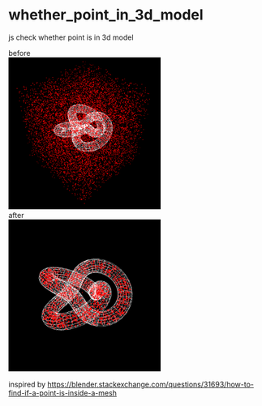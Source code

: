 # whether_point_in_3d_model
js check whether point is in 3d model

<div>before</div><img src="./before.png" style="width:300px"><div>after</div><img src="./after.png" style="width:300px">
<p>inspired by <a href="https://blender.stackexchange.com/questions/31693/how-to-find-if-a-point-is-inside-a-mesh" target="_blank">https://blender.stackexchange.com/questions/31693/how-to-find-if-a-point-is-inside-a-mesh</a></p>